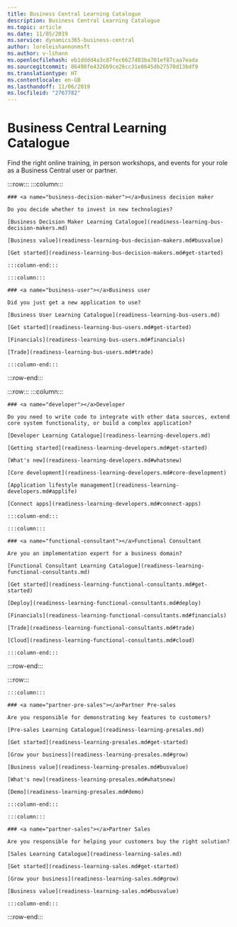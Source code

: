 ```yaml
---
title: Business Central Learning Catalogue
description: Business Central Learning Catalogue
ms.topic: article
ms.date: 11/05/2019
ms.service: dynamics365-business-central
author: loreleishannonmsft
ms.author: v-lshann
ms.openlocfilehash: eb1dddd4a3c87fec6627d83ba701ef87caa7eada
ms.sourcegitcommit: 86498fe4326b9ce26cc31e8645db27570d13bdf9
ms.translationtype: HT
ms.contentlocale: en-GB
ms.lasthandoff: 11/06/2019
ms.locfileid: "2767782"
---
```

# <a name="business-central-learning-catalog"></a>Business Central Learning Catalogue
Find the right online training, in person workshops, and events for your role as a Business Central user or partner.

:::row:::
    :::column:::

    ### <a name="business-decision-maker"></a>Business decision maker

    Do you decide whether to invest in new technologies? 

    [Business Decision Maker Learning Catalogue](readiness-learning-bus-decision-makers.md)

    [Business value](readiness-learning-bus-decision-makers.md#busvalue)

    [Get started](readiness-learning-bus-decision-makers.md#get-started)

    :::column-end:::

    :::column:::

    ### <a name="business-user"></a>Business user

    Did you just get a new application to use? 

    [Business User Learning Catalogue](readiness-learning-bus-users.md)

    [Get started](readiness-learning-bus-users.md#get-started)

    [Financials](readiness-learning-bus-users.md#financials)

    [Trade](readiness-learning-bus-users.md#trade)

    :::column-end:::

:::row-end:::

:::row:::
    :::column:::

    ### <a name="developer"></a>Developer

    Do you need to write code to integrate with other data sources, extend core system functionality, or build a complex application?

    [Developer Learning Catalogue](readiness-learning-developers.md)

    [Getting started](readiness-learning-developers.md#get-started)

    [What's new](readiness-learning-developers.md#whatsnew)

    [Core development](readiness-learning-developers.md#core-development)

    [Application lifestyle management](readiness-learning-developers.md#applife)

    [Connect apps](readiness-learning-developers.md#connect-apps)

    :::column-end:::

    :::column:::

    ### <a name="functional-consultant"></a>Functional Consultant
    
    Are you an implementation expert for a business domain? 

    [Functional Consultant Learning Catalogue](readiness-learning-functional-consultants.md)

    [Get started](readiness-learning-functional-consultants.md#get-started)

    [Deploy](readiness-learning-functional-consultants.md#deploy)

    [Financials](readiness-learning-functional-consultants.md#financials)

    [Trade](readiness-learning-functional-consultants.md#trade)

    [Cloud](readiness-learning-functional-consultants.md#cloud)

    :::column-end:::

:::row-end:::

:::row:::

    :::column:::

    ### <a name="partner-pre-sales"></a>Partner Pre-sales

    Are you responsible for demonstrating key features to customers? 

    [Pre-sales Learning Catalogue](readiness-learning-presales.md)

    [Get started](readiness-learning-presales.md#get-started)

    [Grow your business](readiness-learning-presales.md#grow)

    [Business value](readiness-learning-presales.md#busvalue)

    [What's new](readiness-learning-presales.md#whatsnew)

    [Demo](readiness-learning-presales.md#demo)

    :::column-end:::

    :::column:::

    ### <a name="partner-sales"></a>Partner Sales

    Are you responsible for helping your customers buy the right solution? 

    [Sales Learning Catalogue](readiness-learning-sales.md)

    [Get started](readiness-learning-sales.md#get-started)

    [Grow your business](readiness-learning-sales.md#grow)

    [Business value](readiness-learning-sales.md#busvalue)

    :::column-end:::

:::row-end:::
